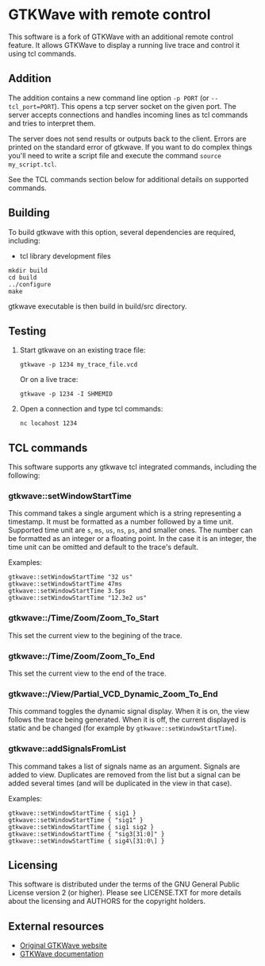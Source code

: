 # GTKWave with remote control

This software is a fork of GTKWave with an additional remote control feature. It
allows GTKWave to display a running live trace and control it using tcl commands.

## Addition

The addition contains a new command line option `-p PORT` (or `--tcl_port=PORT`).
This opens a tcp server socket on the given port. The server accepts connections
and handles incoming lines as tcl commands and tries to interpret them.

The server does not send results or outputs back to the client. Errors are printed
on the standard error of gtkwave. If you want to do complex things you'll need to
write a script file and execute the command `source my_script.tcl`.

See the TCL commands section below for additional details on supported commands.

## Building

To build gtkwave with this option, several dependencies are required,
including:
- tcl library development files

```
mkdir build
cd build
../configure
make
```

gtkwave executable is then build in build/src directory.

## Testing

1. Start gtkwave on an existing trace file:
   
    ```
    gtkwave -p 1234 my_trace_file.vcd
    ```

    Or on a live trace:

    ```
    gtkwave -p 1234 -I SHMEMID
    ```

2. Open a connection and type tcl commands:
   
    ```
    nc locahost 1234
    ```

## TCL commands

This software supports any gtkwave tcl integrated commands, including the following:

### gtkwave::setWindowStartTime

This command takes a single argument which is a string representing a
timestamp. It must be formatted as a number followed by a time
unit. Supported time unit are `s`, `ms`, `us`, `ns`, `ps`, and smaller ones.
The number can be formatted as an integer or a floating point.
In the case it is an integer, the time unit can be omitted and default to the
trace's default.

Examples:
```
gtkwave::setWindowStartTime "32 us"
gtkwave::setWindowStartTime 47ms
gtkwave::setWindowStartTime 3.5ps
gtkwave::setWindowStartTime "12.3e2 us"
```

### gtkwave::/Time/Zoom/Zoom_To_Start

This set the current view to the begining of the trace.

### gtkwave::/Time/Zoom/Zoom_To_End

This set the current view to the end of the trace.

### gtkwave::/View/Partial_VCD_Dynamic_Zoom_To_End

This command toggles the dynamic signal display. When it is on, the view
follows the trace being generated. When it is off, the current displayed
is static and be changed (for example by `gtkwave::setWindowStartTime`).

### gtkwave::addSignalsFromList

This command takes a list of signals name as an argument.
Signals are added to view. Duplicates are removed from the list but a signal can be added several times (and will be duplicated in the view in that case).

Examples:
```
gtkwave::setWindowStartTime { sig1 }
gtkwave::setWindowStartTime { "sig1" }
gtkwave::setWindowStartTime { sig1 sig2 }
gtkwave::setWindowStartTime { "sig3[31:0]" }
gtkwave::setWindowStartTime { sig4\[31:0\] }
```

## Licensing

This software is distributed under the terms of the GNU General Public License
version 2 (or higher). Please see LICENSE.TXT for more details about the
licensing and AUTHORS for the copyright holders.

## External resources

- [Original GTKWave website](http://gtkwave.sourceforge.net/)
- [GTKWave documentation](http://gtkwave.sourceforge.net/gtkwave.pdf)
